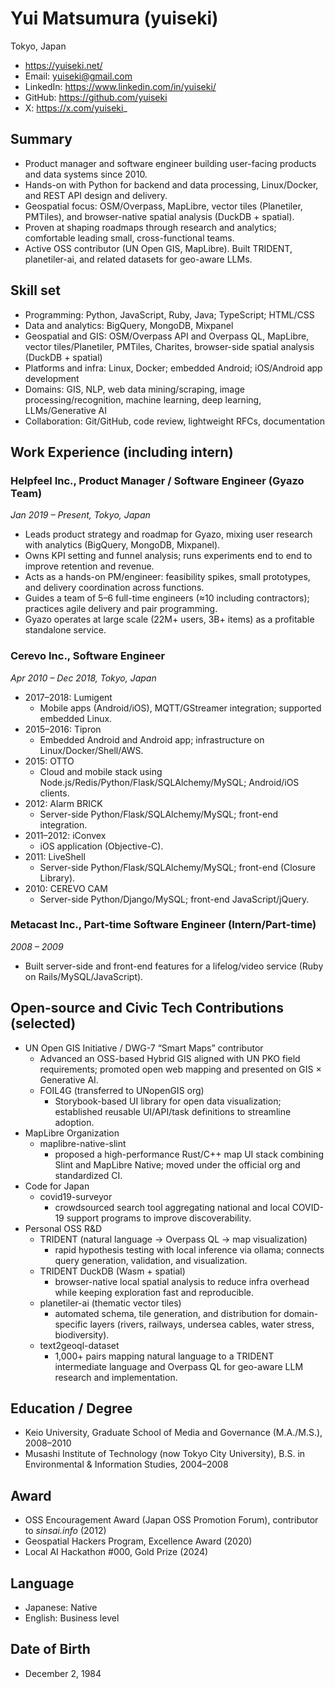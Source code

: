 # Yui Matsumura (yuiseki)

Tokyo, Japan

- https://yuiseki.net/
- Email: yuiseki@gmail.com
- LinkedIn: https://www.linkedin.com/in/yuiseki/
- GitHub: https://github.com/yuiseki
- X: https://x.com/yuiseki_

## Summary

- Product manager and software engineer building user-facing products and data systems since 2010.
- Hands-on with Python for backend and data processing, Linux/Docker, and REST API design and delivery.
- Geospatial focus: OSM/Overpass, MapLibre, vector tiles (Planetiler, PMTiles), and browser-native spatial analysis (DuckDB + spatial).
- Proven at shaping roadmaps through research and analytics; comfortable leading small, cross-functional teams.
- Active OSS contributor (UN Open GIS, MapLibre). Built TRIDENT, planetiler-ai, and related datasets for geo-aware LLMs.

## Skill set

- Programming: Python, JavaScript, Ruby, Java; TypeScript; HTML/CSS
- Data and analytics: BigQuery, MongoDB, Mixpanel
- Geospatial and GIS: OSM/Overpass API and Overpass QL, MapLibre, vector tiles/Planetiler, PMTiles, Charites, browser-side spatial analysis (DuckDB + spatial)
- Platforms and infra: Linux, Docker; embedded Android; iOS/Android app development
- Domains: GIS, NLP, web data mining/scraping, image processing/recognition, machine learning, deep learning, LLMs/Generative AI
- Collaboration: Git/GitHub, code review, lightweight RFCs, documentation

## Work Experience (including intern)

### Helpfeel Inc., Product Manager / Software Engineer (Gyazo Team)

_Jan 2019 – Present, Tokyo, Japan_

- Leads product strategy and roadmap for Gyazo, mixing user research with analytics (BigQuery, MongoDB, Mixpanel).
- Owns KPI setting and funnel analysis; runs experiments end to end to improve retention and revenue.
- Acts as a hands-on PM/engineer: feasibility spikes, small prototypes, and delivery coordination across functions.
- Guides a team of 5–6 full-time engineers (≈10 including contractors); practices agile delivery and pair programming.
- Gyazo operates at large scale (22M+ users, 3B+ items) as a profitable standalone service.

### Cerevo Inc., Software Engineer

_Apr 2010 – Dec 2018, Tokyo, Japan_

- 2017–2018: Lumigent
  - Mobile apps (Android/iOS), MQTT/GStreamer integration; supported embedded Linux.
- 2015–2016: Tipron
  - Embedded Android and Android app; infrastructure on Linux/Docker/Shell/AWS.
- 2015: OTTO
  - Cloud and mobile stack using Node.js/Redis/Python/Flask/SQLAlchemy/MySQL; Android/iOS clients.
- 2012: Alarm BRICK
  - Server-side Python/Flask/SQLAlchemy/MySQL; front-end integration.
- 2011–2012: iConvex
  - iOS application (Objective-C).
- 2011: LiveShell
  - Server-side Python/Flask/SQLAlchemy/MySQL; front-end (Closure Library).
- 2010: CEREVO CAM
  - Server-side Python/Django/MySQL; front-end JavaScript/jQuery.

### Metacast Inc., Part-time Software Engineer (Intern/Part-time)

_2008 – 2009_

- Built server-side and front-end features for a lifelog/video service (Ruby on Rails/MySQL/JavaScript).

## Open-source and Civic Tech Contributions (selected)

- UN Open GIS Initiative / DWG-7 “Smart Maps” contributor
  - Advanced an OSS-based Hybrid GIS aligned with UN PKO field requirements; promoted open web mapping and presented on GIS × Generative AI.
  - FOIL4G (transferred to UNopenGIS org)
    - Storybook-based UI library for open data visualization; established reusable UI/API/task definitions to streamline adoption.
- MapLibre Organization
  - maplibre-native-slint
    - proposed a high-performance Rust/C++ map UI stack combining Slint and MapLibre Native; moved under the official org and standardized CI.
- Code for Japan
  - covid19-surveyor
    - crowdsourced search tool aggregating national and local COVID-19 support programs to improve discoverability.
- Personal OSS R&D
  - TRIDENT (natural language → Overpass QL → map visualization)
    - rapid hypothesis testing with local inference via ollama; connects query generation, validation, and visualization.
  - TRIDENT DuckDB (Wasm + spatial)
    - browser-native local spatial analysis to reduce infra overhead while keeping exploration fast and reproducible.
  - planetiler-ai (thematic vector tiles)
    - automated schema, tile generation, and distribution for domain-specific layers (rivers, railways, undersea cables, water stress, biodiversity).
  - text2geoql-dataset
    - 1,000+ pairs mapping natural language to a TRIDENT intermediate language and Overpass QL for geo-aware LLM research and implementation.

## Education / Degree

- Keio University, Graduate School of Media and Governance (M.A./M.S.), 2008–2010
- Musashi Institute of Technology (now Tokyo City University), B.S. in Environmental & Information Studies, 2004–2008

## Award

- OSS Encouragement Award (Japan OSS Promotion Forum), contributor to _sinsai.info_ (2012)
- Geospatial Hackers Program, Excellence Award (2020)
- Local AI Hackathon #000, Gold Prize (2024)

## Language

- Japanese: Native
- English: Business level

## Date of Birth

- December 2, 1984
